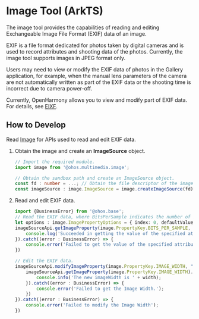 # Image Tool (ArkTS)

The image tool provides the capabilities of reading and editing Exchangeable Image File Format (EXIF) data of an image.

EXIF is a file format dedicated for photos taken by digital cameras and is used to record attributes and shooting data of the photos. Currently, the image tool supports images in JPEG format only.

Users may need to view or modify the EXIF data of photos in the Gallery application, for example, when the manual lens parameters of the camera are not automatically written as part of the EXIF data or the shooting time is incorrect due to camera power-off.

Currently, OpenHarmony allows you to view and modify part of EXIF data. For details, see [EIXF](../../reference/apis-image-kit/js-apis-image.md#propertykey7).

## How to Develop

Read [Image](../../reference/apis-image-kit/js-apis-image.md#getimageproperty11) for APIs used to read and edit EXIF data.

1. Obtain the image and create an **ImageSource** object.

   ```ts
   // Import the required module.
   import image from '@ohos.multimedia.image';

   // Obtain the sandbox path and create an ImageSource object.
   const fd : number = ...; // Obtain the file descriptor of the image to be processed.
   const imageSource : image.ImageSource = image.createImageSource(fd);
   ```

2. Read and edit EXIF data.

    ```ts
    import {BusinessError} from '@ohos.base';
    // Read the EXIF data, where BitsPerSample indicates the number of bits per pixel.
    let options : image.ImagePropertyOptions = { index: 0, defaultValue: '9999' }
    imageSourceApi.getImageProperty(image.PropertyKey.BITS_PER_SAMPLE, options).then((data : string) => {
        console.log('Succeeded in getting the value of the specified attribute key of the image.');
    }).catch((error : BusinessError) => {
        console.error('Failed to get the value of the specified attribute key of the image.');
    })

    // Edit the EXIF data.
    imageSourceApi.modifyImageProperty(image.PropertyKey.IMAGE_WIDTH, "120").then(() => {
        imageSourceApi.getImageProperty(image.PropertyKey.IMAGE_WIDTH).then((width : string) => {
            console.info('The new imageWidth is ' + width);
        }).catch((error : BusinessError) => {
            console.error('Failed to get the Image Width.');
        })
    }).catch((error : BusinessError) => {
        console.error('Failed to modify the Image Width');
    })
    ```
